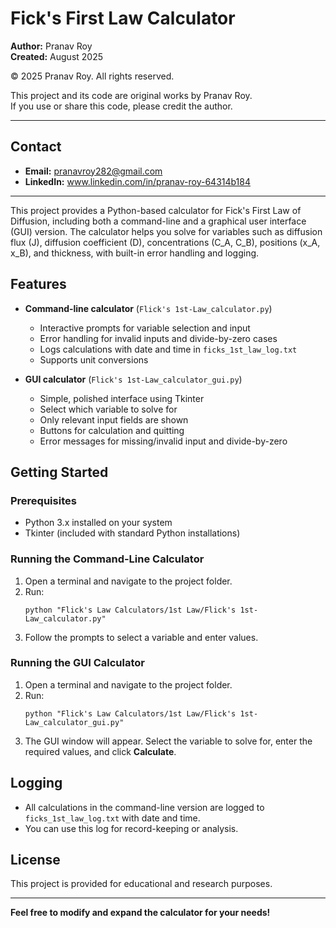 # Fick's First Law Calculator

**Author:** Pranav Roy  
**Created:** August 2025

© 2025 Pranav Roy. All rights reserved.

This project and its code are original works by Pranav Roy.  
If you use or share this code, please credit the author.

---

## Contact

- **Email:** pranavroy282@gmail.com
- **LinkedIn:** www.linkedin.com/in/pranav-roy-64314b184

---

This project provides a Python-based calculator for Fick's First Law of Diffusion, including both a command-line and a graphical user interface (GUI) version. The calculator helps you solve for variables such as diffusion flux (J), diffusion coefficient (D), concentrations (C_A, C_B), positions (x_A, x_B), and thickness, with built-in error handling and logging.

## Features

- **Command-line calculator** (`Flick's 1st-Law_calculator.py`)
  - Interactive prompts for variable selection and input
  - Error handling for invalid inputs and divide-by-zero cases
  - Logs calculations with date and time in `ficks_1st_law_log.txt`
  - Supports unit conversions

- **GUI calculator** (`Flick's 1st-Law_calculator_gui.py`)
  - Simple, polished interface using Tkinter
  - Select which variable to solve for
  - Only relevant input fields are shown
  - Buttons for calculation and quitting
  - Error messages for missing/invalid input and divide-by-zero

## Getting Started

### Prerequisites

- Python 3.x installed on your system
- Tkinter (included with standard Python installations)

### Running the Command-Line Calculator

1. Open a terminal and navigate to the project folder.
2. Run:
   ```
   python "Flick's Law Calculators/1st Law/Flick's 1st-Law_calculator.py"
   ```
3. Follow the prompts to select a variable and enter values.

### Running the GUI Calculator

1. Open a terminal and navigate to the project folder.
2. Run:
   ```
   python "Flick's Law Calculators/1st Law/Flick's 1st-Law_calculator_gui.py"
   ```
3. The GUI window will appear. Select the variable to solve for, enter the required values, and click **Calculate**.

## Logging

- All calculations in the command-line version are logged to `ficks_1st_law_log.txt` with date and time.
- You can use this log for record-keeping or analysis.


## License

This project is provided for educational and research purposes.

---

**Feel free to modify and expand the calculator for your needs!**
